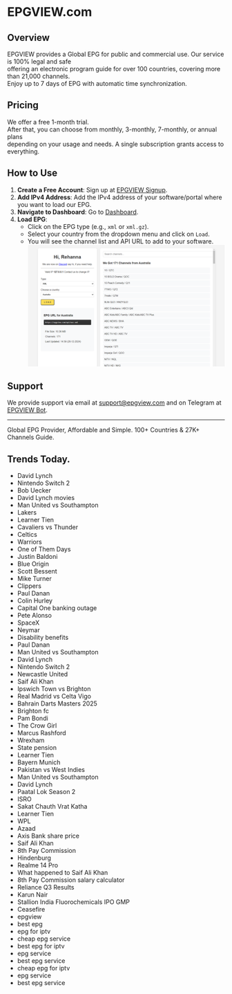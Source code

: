 # EPGVIEW.com



## Overview
EPGVIEW provides a Global EPG for public and commercial use. Our service is 100% legal and safe\
offering an electronic program guide for over 100 countries, covering more than 21,000 channels.\
Enjoy up to 7 days of EPG with automatic time synchronization.

## Pricing
We offer a free 1-month trial. \
After that, you can choose from monthly, 3-monthly, 7-monthly, or annual plans \
depending on your usage and needs. A single subscription grants access to everything.

## How to Use
1. **Create a Free Account**: Sign up at [EPGVIEW Signup](https://epgview.com/signup.php).
2. **Add IPv4 Address**: Add the IPv4 address of your software/portal where you want to load our EPG.
3. **Navigate to Dashboard**: Go to [Dashboard](https://epgview.com/dashboard.php).
4. **Load EPG**:
   - Click on the EPG type (e.g., `xml` or `xml.gz`).
   - Select your country from the dropdown menu and click on `Load`.
   - You will see the channel list and API URL to add to your software.
![EPGVIEW](img/dashboard.png)
## Support
We provide support via email at [support@epgview.com](mailto:support@epgview.com) and on Telegram at [EPGVIEW Bot](https://t.me/epgview_bot).

---

Global EPG Provider, Affordable and Simple. 100+ Countries & 27K+ Channels Guide.

## Trends Today.

- David Lynch
- Nintendo Switch 2
- Bob Uecker
- David Lynch movies
- Man United vs Southampton
- Lakers
- Learner Tien
- Cavaliers vs Thunder
- Celtics
- Warriors
- One of Them Days
- Justin Baldoni
- Blue Origin
- Scott Bessent
- Mike Turner
- Clippers
- Paul Danan
- Colin Hurley
- Capital One banking outage
- Pete Alonso
- SpaceX
- Neymar
- Disability benefits
- Paul Danan
- Man United vs Southampton
- David Lynch
- Nintendo Switch 2
- Newcastle United
- Saif Ali Khan
- Ipswich Town vs Brighton
- Real Madrid vs Celta Vigo
- Bahrain Darts Masters 2025
- Brighton fc
- Pam Bondi
- The Crow Girl
- Marcus Rashford
- Wrexham
- State pension
- Learner Tien
- Bayern Munich
- Pakistan vs West Indies
- Man United vs Southampton
- David Lynch
- Paatal Lok Season 2
- ISRO
- Sakat Chauth Vrat Katha
- Learner Tien
- WPL
- Azaad
- Axis Bank share price
- Saif Ali Khan
- 8th Pay Commission
- Hindenburg
- Realme 14 Pro
- What happened to Saif Ali Khan
- 8th Pay Commission salary calculator
- Reliance Q3 Results
- Karun Nair
- Stallion India Fluorochemicals IPO GMP
- Ceasefire
- epgview
- best epg
- epg for iptv
- cheap epg service
- best epg for iptv
- epg service
- best epg service
- cheap epg for iptv
- epg service
- best epg service
